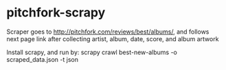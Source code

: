 pitchfork-scrapy
================

Scraper goes to http://pitchfork.com/reviews/best/albums/, and follows next page link after collecting artist, album, date, score, and album artwork

Install scrapy, and run by: scrapy crawl best-new-albums -o scraped_data.json -t json

